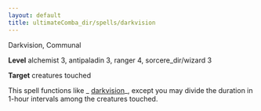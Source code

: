 ```yaml
---
layout: default
title: ultimateComba_dir/spells/darkvision
---
```

Darkvision, Communal

**Level** alchemist 3, antipaladin 3, ranger 4, sorcere_dir/wizard 3

**Target** creatures touched

This spell functions like _ [darkvision](spells/darkvision#_darkvision)_, except you may divide the duration in 1-hour intervals among the creatures touched.

